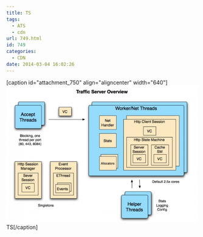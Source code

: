 ```yaml
---
title: TS
tags:
  - ATS
  - cdn
url: 749.html
id: 749
categories:
  - CDN
date: 2014-03-04 16:02:26
---
```


\[caption id="attachment_750" align="aligncenter" width="640"\][![TS](/uploads/2014/03/F7308FF5-B7C4-4B57-AE60-D1C5FD4A3F89-960x687.jpg)](/uploads/2014/03/F7308FF5-B7C4-4B57-AE60-D1C5FD4A3F89.jpg) TS\[/caption\]